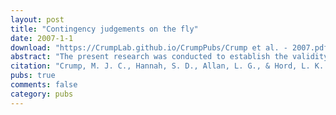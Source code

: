 ```yaml
---
layout: post
title: "Contingency judgements on the fly"
date: 2007-1-1
download: "https://CrumpLab.github.io/CrumpPubs/Crump et al. - 2007.pdf"
abstract: "The present research was conducted to establish the validity of a novel procedure for measuring human contingency judgements aimed at shortening the length of conventional procedures. Cues and outcomes were simple geometric shapes that were presented in a rapid streaming fashion, reducing the length of a block of trials from several minutes to a few seconds. We establish the reliability of the procedure by replicating two central findings in the contingency judgement literature, and we elaborate on the importance of this method for future research."
citation: "Crump, M. J. C., Hannah, S. D., Allan, L. G., & Hord, L. K. (2007). Contingency judgments on the fly.Quarterly Journal of Experimental Psychology, 60, 753-761."
pubs: true
comments: false
category: pubs
---
```

